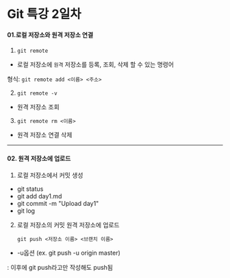 # Git 특강 2일차



#### 01.로컬 저장소와 원격 저장소 연결 ####



1. `git remote`

- 로컬 저장소에 `원격` 저장소를 등록, 조회, 삭제 할 수 있는 명령어

형식: `git remote add <이름> <주소>`



2. `git remote -v`

- 원격 저장소 조회

  

3. `git remote rm <이름>`

- 원격 저장소 연결 삭제



---



#### 02. 원격 저장소에 업로드 ####



1. 로컬 저장소에서 커밋 생성

- git status
- git add day1.md
- git commit -m "Upload day1"
- git log



2. 로컬 저장소의 커밋 원격 저장소에 업로드

   `git push <저장소 이름> <브랜치 이름>`

* -u옵션 (ex. git push -u origin master)

: 이후에 git push라고만 작성해도 push됨
